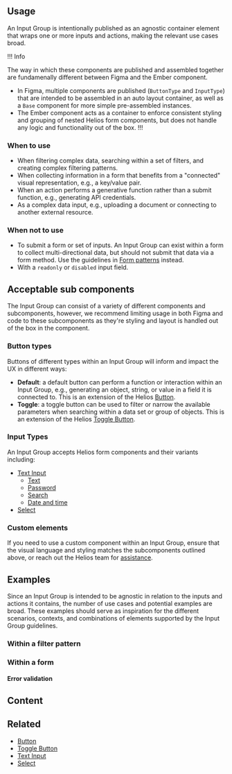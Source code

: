 ## Usage

An Input Group is intentionally published as an agnostic container element that wraps one or more inputs and actions, making the relevant use cases broad.

!!! Info

The way in which these components are published and assembled together are fundamenally different between Figma and the Ember component.

- In Figma, multiple components are published (`ButtonType` and `InputType`) that are intended to be assembled in an auto layout container, as well as a `Base` component for more simple pre-assembled instances.
- The Ember component acts as a container to enforce consistent styling and grouping of nested Helios form components, but does not handle any logic and functionality out of the box.
!!!

### When to use

- When filtering complex data, searching within a set of filters, and creating complex filtering patterns.
- When collecting information in a form that benefits from a "connected" visual representation, e.g., a key/value pair.
- When an action performs a generative function rather than a submit function, e.g., generating API credentials.
- As a complex data input, e.g., uploading a document or connecting to another external resource.

### When not to use

- To submit a form or set of inputs. An Input Group can exist within a form to collect multi-directional data, but should not submit that data via a form method. Use the guidelines in [Form patterns](/patterns/form-patterns) instead.
- With a `readonly` or `disabled` input field. <!-- Add something else in here -->

## Acceptable sub components

The Input Group can consist of a variety of different components and subcomponents, however, we recommend limiting usage in both Figma and code to these subcomponents as they're styling and layout is handled out of the box in the component.

### Button types

Buttons of different types within an Input Group will inform and impact the UX in different ways:

- **Default**: a default button can perform a function or interaction within an Input Group, e.g., generating an object, string, or value in a field it is connected to. This is an extension of the Helios [Button](/components/button).
- **Toggle**: a toggle button can be used to filter or narrow the available parameters when searching within a data set or group of objects. This is an extension of the Helios [Toggle Button](/components/toggle-button).

### Input Types

An Input Group accepts Helios form components and their variants including:

- [Text Input](/components/form/text-input)
    - [Text](/components/form/text-input#text)
    - [Password](/components/form/text-input#password)
    - [Search](/components/form/text-input#search)
    - [Date and time](/components/form/text-input#date-and-time)
- [Select](/components/form/select)

### Custom elements

If you need to use a custom component within an Input Group, ensure that the visual language and styling matches the subcomponents outlined above, or reach out the Helios team for [assistance](/about/support).

## Examples

Since an Input Group is intended to be agnostic in relation to the inputs and actions it contains, the number of use cases and potential examples are broad. These examples should serve as inspiration for the different scenarios, contexts, and combinations of elements supported by the Input Group guidelines.

### Within a filter pattern

### Within a form

#### Error validation

## Content

## Related

- [Button](/components/button)
- [Toggle Button](/components/toggle-button)
- [Text Input](/components/form/text-input)
- [Select](/components/form/select)